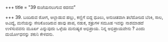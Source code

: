 +++
title = "39 ರುಜೆಯನಲುಗುವ ರದನವ"

+++
39. ಬಂದಿರುವ ರೋಗ, ಅಲ್ಲಾಡುವ ಹಲ್ಲು, ಕಣ್ಣಿಗೆ ಬಿದ್ದ ಧೂಲು, ಅನುಚಿತವಾಗಿ ತಲೆದೋರಿದ ಬೆಂಕಿ, ಸಾಲ, ಅವಿದ್ಯೆ, ಮನೆಯನ್ನು ಸೇರಿಕೊಂಡಿರುವ ಹಾವು ಪಾಪ, ನಡುಕ, ಶತ್ರುಗಳ ಸಮೂಹ ಇವನ್ನು ನಾಶಮಾಡದೆ ಉಳಿಸುವವನು ಮೂರ್ಖ ಎನ್ನುವುದು ಒಳ್ಳೆಯ ಮನುಷ್ಯರ ಅಭಿಪ್ರಾಯ. ನಿನ್ನ ಅಭಿಪ್ರಾಯವೇನು ? ಎಂದು ದುರ್ಯೋಧನನ್ನು ಶಕುನಿ ಕೇಳಿದನು.